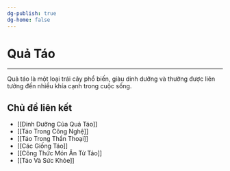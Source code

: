 ```yaml
---
dg-publish: true
dg-home: false
---
```

# Quả Táo
---

Quả táo là một loại trái cây phổ biến, giàu dinh dưỡng và thường được liên tưởng đến nhiều khía cạnh trong cuộc sống.

## Chủ đề liên kết
- [[Dinh Dưỡng Của Quả Táo]]
- [[Táo Trong Công Nghệ]]
- [[Táo Trong Thần Thoại]]
- [[Các Giống Táo]]
- [[Công Thức Món Ăn Từ Táo]]
- [[Táo Và Sức Khỏe]]
